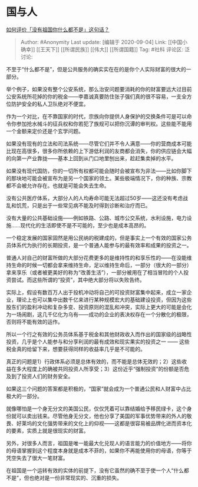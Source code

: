 # 国与人
[如何评价「没有祖国你什么都不是」这句话？](https://www.zhihu.com/question/47778396/answer/1387639817)

> Author: #Anonymity
> Last update: [编辑于 2020-09-04]
> Link: [[中国小确幸]] [[王天下]] [[所谓民族]] [[伟大]] [[所谓国籍]]
> Tag: #社科
> 评论区:
> 泛讨论:

不至于“什么都不是”，但是公共服务的确实实在在的是你个人实际财富的很大的一部分。

举个例子，如果没有整个公安系统，那么治安问题要消耗的你的财富要远大过目前公安系统所花掉的你的税金——李嘉诚真要防住张子强们真的很不容易，一支全方位防护安全的私人卫队绝对不便宜。

作为一个对比，在不靠国家的时代，宗族向你提供人身保护的交换条件可是可以命令你参加抢水械斗的征兵权和你若犯了族规可以把你沉谭的审判权。这些能不能用一个金额来定价还是个玄学问题。

如果没有现有的立法和司法系统——尽管它们并不令人满意——你的营商成本可能比现在高很多，很多你所依赖的上下游低利润的友商都会消失，你的供应链会大幅的向第一产业靠拢——基本上回到从门口地里刨出来，趁赶集卖掉的水平。

如果没有现代国防，你的一切所有权都可能会随时会被宣布为非法——比如你脚下的那块地可能会被宣布为是另一个国家的领土。某些极端情况下，你的种族、宗教都不会被允许存在。也就是可能会失去生命。

没有公共医疗体系，大部分人的人均寿命可能无法超过50岁——这还没有考虑战乱和饥荒，只是出于一些常见病不能及时得到诊断和治疗而已。

没有大量的公共基础设施——例如铁路、公路、城市公交系统，水利设施，电力设施……现代化的生活即使不是不可能的，至少也是成本高昂的。

一个稳定发展的国家固然是用公民纳的税建成的，但是事实上一个有效的国家公务员体系代为执行的长期投资，是一个普通人能参与的最有效率和成果的投资之一。

普通人对自己的财富所做的大部分花费更多的是维持性的和享乐性的——在没能维持生命的时候一切都会拿来维持生命，足以维持生命后，一部分（很大的一部分）拿来享乐（或者被更美好的称为“改善生活”），一部分被用在了相当冒险的个人投资尝试。而这些所谓的“投资”，其中绝大部分将以失败告终。

实际上，假设有数百万人出于投机冲动将自己的可投资财富集中起来，成立一家企业，理论上也可以集中出数千亿来进行某种规模宏大的基础建设投资，但因为这些股东们的盈利冲动和复杂多变、投资原则的混乱和冲突，实际上更大的可能是会化为一场闹剧，这几千亿化为乌有——成功的企业的表决权存在一个分散化的极限，否则将不能有效的运作。

所以一个行之有效的公务员体系基于税金和其他财政收入而作出的国家级的战略性投资，几乎是个人能参与和分享利润的最有成效和现实果实的投资之一 —— 这些税金真的给留下来，想要获得同样的收益率几乎是不可能的。

真正的问题是1）行政体系必须是总体有效的，而不能是总体无效的；2）这些收益在多大程度上的确被共同投资人所享受；3）这份近乎“强制投资”的份额是否危及到了投资人们的财务安全。

如果这三个问题的答案都是积极的，“国家”就会成为一个普通公民和人财富中占比极大的一部分。

就像哪怕是一个身无分文的美国公民，仅仅凭着可以靠结婚给予移民绿卡，这个身份就可以卖出钱来。尽管他身无分文，他也分享了美国的军事优势带来的外人的敬畏、好莱坞的文化强势带来的文化上的仰视——这都是很容易被品牌化进而资本化的要素，实质上就是很现实的财富。

另外，对很多人而言，祖国是唯一能最大化兑现人的语言能力的价值地方——将你的母语掌握到这个程度本身就是成本不菲的，如果你不再能使用你的母语，你等于凭空失去了很大一笔财富。

在祖国是一个运转有效的实体的前提下，没有它虽然的确不至于使一个人“什么都不是”，但也绝对是一份非常现实的、沉重的损失。
